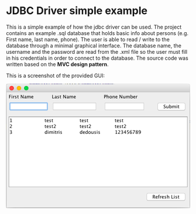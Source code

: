 # JDBC Driver simple example

This is a simple example of how the jdbc driver can be used. The project contains an example .sql database that holds
basic info about persons (e.g. First name, last name, phone). The user is able to read / write to the database through a 
minimal graphical interface. The database name, the username and the password are read from the .xml file so the user must fill 
in his credentials in order to connect to the database. The source code was written based on the **MVC design pattern**.

This is a screenshot of the provided GUI:

![alt text](https://github.com/DDimitris/jdbcDriverExample/blob/master/screenshot.png)
